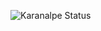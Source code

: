 ![Karanalpe Status](https://github-readme-stats.vercel.app/api?username=sigespweb22&show_icons=true)
